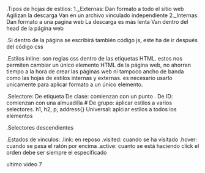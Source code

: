 .Tipos de hojas de estilos:
    1._Externas:
        Dan formato a todo el sitio web
        Agilizan la descarga
        Van en un archivo vinculado independiente
    2._Internas:
        Dan formato a una pagina web
        La descarga es más lenta
        Van dentro del head de la página web

.Si dentro de la página se escribirá también código js, este ha de ir después del código css

.Estilos inline: son reglas css dentro de las etiquetas HTML. estos nos permiten cambiar un único elemento HTML de la página web, no ahorran tiempo a la hora de crear las páginas web ni tampoco ancho de banda como las hojas de estilos internas y externas. es necesario usarlo unicamente para aplicar formato a un único elemento.

.Selectore:
    De etiqueta
    De clase: comienzan con un punto .
    De ID: comienzan con una almuadilla #
    De grupo: aplicar estilos a varios selectores. h1, h2, p, address{}
    Universal: aplciar estilos a todos los elementos

.Selectores descendientes

.Estados de vinculos:
    .link: en reposo
    .visited: cuando se ha visitado
    .hover: cuando se pasa el ratón por encima
    .active: cuanto se está haciendo click
    el orden debe ser siempre el especificado

ultimo video 7